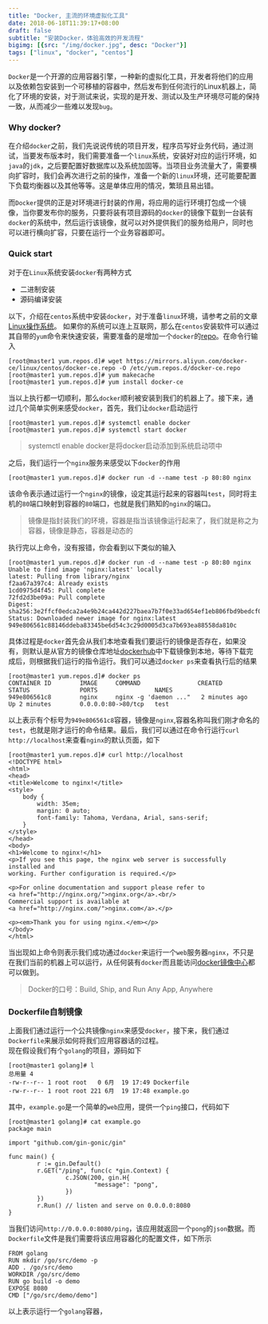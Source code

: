 ```yaml
---
title: "Docker, 主流的环境虚拟化工具"
date: 2018-06-18T11:39:17+08:00
draft: false
subtitle: "安装Docker，体验高效的开发流程" 
bigimg: [{src: "/img/docker.jpg", desc: "Docker"}]
tags: ["linux", "docker", "centos"]
---
```

`Docker`是一个开源的应用容器引擎，一种新的虚拟化工具，开发者将他们的应用以及依赖包安装到一个可移植的容器中，然后发布到任何流行的Linux机器上，简化了环境的安装，对于测试来说，实现的是开发、测试以及生产环境尽可能的保持一致，从而减少一些难以发现`bug`。
<!--more-->
### Why docker?
在介绍`docker`之前，我们先说说传统的项目开发，程序员写好业务代码，通过测试，当要发布版本时，我们需要准备一个`linux`系统，安装好对应的运行环境，如`java`的`jdk`，之后要配置好数据库以及系统加固等。当项目业务流量大了，需要横向扩容时，我们会再次进行之前的操作，准备一个新的`linux`环境，还可能要配置下负载均衡器以及其他等等。这是单体应用的情况，繁琐且易出错。  

而`Docker`提供的正是对环境进行封装的作用，将应用的运行环境打包成一个镜像，当你要发布你的服务，只要将装有项目源码的`docker`的镜像下载到一台装有`docker`的系统中，然后运行该镜像，就可以对外提供我们的服务给用户，同时也可以进行横向扩容，只要在运行一个业务容器即可。  

### Quick start
对于在`Linux`系统安装`docker`有两种方式

- 二进制安装
- 源码编译安装

以下，介绍在`centos`系统中安装`docker`，对于准备`linux`环境，请参考之前的文章[Linux操作系统](http://localhost:1313/post/linux/)。
如果你的系统可以连上互联网，那么在`centos`安装软件可以通过其自带的`yum`命令来快速安装，需要准备的是增加一个`docker`的[repo](https://www.cnblogs.com/nineep/p/6795692.html)。在命令行输入
```shell
[root@master1 yum.repos.d]# wget https://mirrors.aliyun.com/docker-ce/linux/centos/docker-ce.repo -O /etc/yum.repos.d/docker-ce.repo
[root@master1 yum.repos.d]# yum makecache
[root@master1 yum.repos.d]# yum install docker-ce
```
当以上执行都一切顺利，那么`docker`顺利被安装到我们的机器上了。接下来，通过几个简单实例来感受`docker`，首先，我们让`docker`启动运行
```shel
[root@master1 yum.repos.d]# systemctl enable docker
[root@master1 yum.repos.d]# systemctl start docker
```
> systemctl enable docker是将docker启动添加到系统启动项中

之后，我们运行一个`nginx`服务来感受以下`docker`的作用
```shell
[root@master1 yum.repos.d]# docker run -d --name test -p 80:80 nginx
```
该命令表示通过运行一个`nginx`的镜像，设定其运行起来的容器叫`test`，同时将主机的`80`端口映射到容器的`80`端口，也就是我们熟知的`nginx`的端口。

> 镜像是指封装我们的环境，容器是指当该镜像运行起来了，我们就是称之为容器，镜像是静态，容器是动态的

执行完以上命令，没有报错，你会看到以下类似的输入
```shell
[root@master1 yum.repos.d]# docker run -d --name test -p 80:80 nginx
Unable to find image 'nginx:latest' locally
latest: Pulling from library/nginx
f2aa67a397c4: Already exists
1cd0975d4f45: Pull complete
72fd2d3be09a: Pull complete
Digest: sha256:3e2ffcf0edca2a4e9b24ca442d227baea7b7f0e33ad654ef1eb806fbd9bedcf0
Status: Downloaded newer image for nginx:latest
949e806561c88146ddeba83345be6d54c3c29d0005d3ca7b693ea88558da810c
```
具体过程是`docker`首先会从我们本地查看我们要运行的镜像是否存在，如果没有，则默认是从官方的镜像仓库地址[dockerhub](https://hub.docker.com/)中下载镜像到本地，等待下载完成后，则根据我们运行的指令运行。我们可以通过`docker ps`来查看执行后的结果
```shell
[root@master1 yum.repos.d]# docker ps
CONTAINER ID        IMAGE     COMMAND                CREATED             STATUS              PORTS                NAMES
949e806561c8        nginx     nginx -g 'daemon ..."   2 minutes ago       Up 2 minutes        0.0.0.0:80->80/tcp   test
```
以上表示有个标号为`949e806561c8`容器，镜像是`nginx`,容器名称叫我们刚才命名的`test`，也就是刚才运行的命令结果。最后，我们可以通过在命令行运行`curl http://localhost`来查看`nginx`的默认页面，如下
```shell
[root@master1 yum.repos.d]# curl http://localhost
<!DOCTYPE html>
<html>
<head>
<title>Welcome to nginx!</title>
<style>
    body {
        width: 35em;
        margin: 0 auto;
        font-family: Tahoma, Verdana, Arial, sans-serif;
    }
</style>
</head>
<body>
<h1>Welcome to nginx!</h1>
<p>If you see this page, the nginx web server is successfully installed and
working. Further configuration is required.</p>

<p>For online documentation and support please refer to
<a href="http://nginx.org/">nginx.org</a>.<br/>
Commercial support is available at
<a href="http://nginx.com/">nginx.com</a>.</p>

<p><em>Thank you for using nginx.</em></p>
</body>
</html>
```
当出现如上命令则表示我们成功通过`docker`来运行一个`web`服务器`nginx`，不只是在我们当前的机器上可以运行，从任何装有`docker`而且能访问[docker镜像中心](https://www.cnblogs.com/dfengwei/p/7150455.html)都可以做到。

>Docker的口号：Build, Ship, and Run Any App, Anywhere 

### Dockerfile自制镜像
上面我们通过运行一个公共镜像`nginx`来感受`docker`，接下来，我们通过`Dockerfile`来展示如何将我们应用容器话的过程。  
现在假设我们有个`golang`的项目，源码如下
```shell
[root@master1 golang]# l
总用量 4
-rw-r--r-- 1 root root   0 6月  19 17:49 Dockerfile
-rw-r--r-- 1 root root 221 6月  19 17:48 example.go
```
其中，`example.go`是一个简单的`web`应用，提供一个`ping`接口，代码如下
```shell
[root@master1 golang]# cat example.go
package main

import "github.com/gin-gonic/gin"

func main() {
        r := gin.Default()
        r.GET("/ping", func(c *gin.Context) {
                c.JSON(200, gin.H{
                        "message": "pong",
                })
        })
        r.Run() // listen and serve on 0.0.0.0:8080
}
```
当我们访问`http://0.0.0.0:8080/ping`，该应用就返回一个`pong`的`json`数据。而`Dockerfile`文件是我们需要将该应用容器化的配置文件，如下所示
```shell
FROM golang
RUN mkdir /go/src/demo -p
ADD . /go/src/demo
WORKDIR /go/src/demo
RUN go build -o demo
EXPOSE 8080
CMD ["/go/src/demo/demo"]
```
以上表示运行一个`golang`容器，